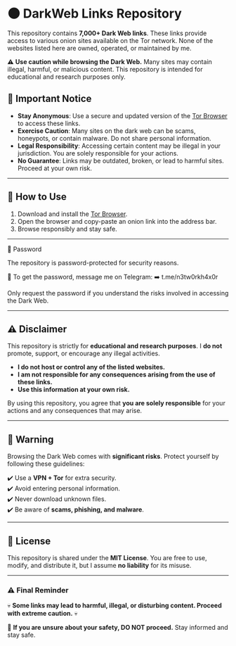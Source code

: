 # 🌑 DarkWeb Links Repository  

This repository contains **7,000+ Dark Web links**. These links provide access to various onion sites available on the Tor network. None of the websites listed here are owned, operated, or maintained by me.  

⚠️ **Use caution while browsing the Dark Web.** Many sites may contain illegal, harmful, or malicious content. This repository is intended for educational and research purposes only.  

## 📌 Important Notice  

- **Stay Anonymous**: Use a secure and updated version of the [Tor Browser](https://www.torproject.org/) to access these links.  
- **Exercise Caution**: Many sites on the dark web can be scams, honeypots, or contain malware. Do not share personal information.  
- **Legal Responsibility**: Accessing certain content may be illegal in your jurisdiction. You are solely responsible for your actions.  
- **No Guarantee**: Links may be outdated, broken, or lead to harmful sites. Proceed at your own risk.  

---

## 🔗 How to Use  

1. Download and install the [Tor Browser](https://www.torproject.org/).  
2. Open the browser and copy-paste an onion link into the address bar.  
3. Browse responsibly and stay safe.  

---

🔑 Password

The repository is password-protected for security reasons.

📩 To get the password, message me on Telegram:
➡️ t.me/n3tw0rkh4x0r

Only request the password if you understand the risks involved in accessing the Dark Web.

---

## ⚠️ Disclaimer  

This repository is strictly for **educational and research purposes**. I **do not** promote, support, or encourage any illegal activities.  

- **I do not host or control any of the listed websites.**  
- **I am not responsible for any consequences arising from the use of these links.**  
- **Use this information at your own risk.**  

By using this repository, you agree that **you are solely responsible** for your actions and any consequences that may arise.  

---

## 🛑 Warning  

Browsing the Dark Web comes with **significant risks**. Protect yourself by following these guidelines:  

✔️ Use a **VPN + Tor** for extra security.  
✔️ Avoid entering personal information.  
✔️ Never download unknown files.  
✔️ Be aware of **scams, phishing, and malware**.  

---

## 📜 License  

This repository is shared under the **MIT License**. You are free to use, modify, and distribute it, but I assume **no liability** for its misuse.  

---

### ⚠️ **Final Reminder**  

💀 **Some links may lead to harmful, illegal, or disturbing content. Proceed with extreme caution.** 💀  

📢 **If you are unsure about your safety, DO NOT proceed.** Stay informed and stay safe.  
